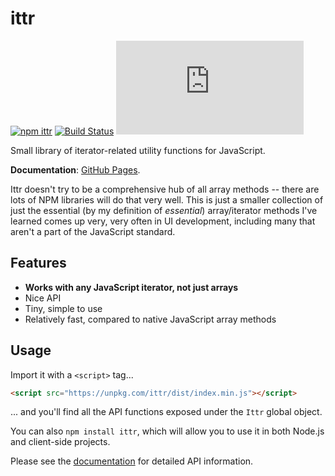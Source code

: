 # ittr

[![npm ittr](https://img.shields.io/npm/v/ittr.svg)](http://npm.im/ittr)
[![Build Status](https://travis-ci.com/thesephist/ittr.svg?branch=master)](https://travis-ci.com/thesephist/ittr)
[![gzip size](http://img.badgesize.io/https://unpkg.com/ittr/dist/index.min.js?compression=gzip)](https://unpkg.com/ittr/dist/index.min.js)

Small library of iterator-related utility functions for JavaScript.

**Documentation**: [GitHub Pages](https://thesephist.github.io/ittr/src/index.js.html).

Ittr doesn't try to be a comprehensive hub of all array methods -- there are lots of NPM libraries will do that very well. This is just a smaller collection of just the essential (by my definition of _essential_) array/iterator methods I've learned comes up very, very often in UI development, including many that aren't a part of the JavaScript standard.

## Features

- **Works with any JavaScript iterator, not just arrays**
- Nice API
- Tiny, simple to use
- Relatively fast, compared to native JavaScript array methods

## Usage

Import it with a `<script>` tag...

```html
<script src="https://unpkg.com/ittr/dist/index.min.js"></script>
```

... and you'll find all the API functions exposed under the `Ittr` global object.

You can also `npm install ittr`, which will allow you to use it in both Node.js and client-side projects.

Please see the [documentation](https://thesephist.github.io/ittr/src/index.js.html) for detailed API information.

